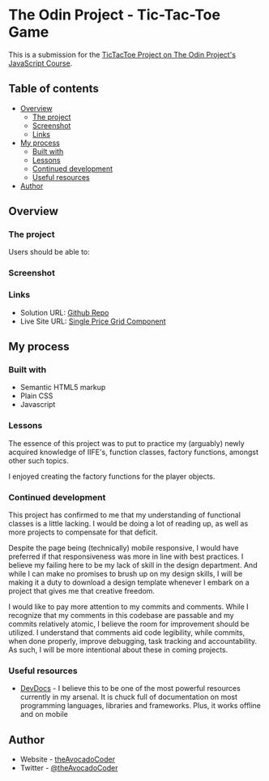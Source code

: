 # The Odin Project - Tic-Tac-Toe Game

This is a submission for the [TicTacToe Project on The Odin Project's JavaScript Course](https://www.theodinproject.com/lessons/node-path-javascript-tic-tac-toe). 

## Table of contents

- [Overview](#overview)
  - [The project](#the-project)
  - [Screenshot](#screenshot)
  - [Links](#links)
- [My process](#my-process)
  - [Built with](#built-with)
  - [Lessons](#lessons)
  - [Continued development](#continued-development)
  - [Useful resources](#useful-resources)
- [Author](#author)

## Overview

### The project

Users should be able to:

 <!--Insert Project requirements here  -->

### Screenshot

<!-- ![](Insert screenshot url here) -->

### Links

- Solution URL: [Github Repo](https://github.com/theAvocadoCoder/odin_tic-tac-toe)
- Live Site URL: [Single Price Grid Component](https://theavocadocoder.github.io/odin_tic-tac-toe)

## My process

### Built with

- Semantic HTML5 markup
- Plain CSS
- Javascript

### Lessons

The essence of this project was to put to practice my (arguably) newly acquired knowledge of IIFE's, function classes, factory functions, amongst other such topics.

I enjoyed creating the factory functions for the player objects.


### Continued development

This project has confirmed to me that my understanding of functional classes is a little lacking. I would be doing a lot of reading up, as well as more projects to compensate for that deficit.

Despite the page being (technically) mobile responsive, I would have preferred if that responsiveness was more in line with best practices. I believe my failing here to be my lack of skill in the design department. And while I can make no promises to brush up on my design skills, I will be making it a duty to download a design template whenever I embark on a project that gives me that creative freedom.

I would like to pay more attention to my commits and comments. While I recognize that my comments in this codebase are passable and my commits relatively atomic, I believe the room for improvement should be utilized. I understand that comments aid code legibility, while commits, when done properly, improve debugging, task tracking and accountability. As such, I will be more intentional about these in coming projects.

### Useful resources

- [DevDocs](https://devdocs.io/) - I believe this to be one of the most powerful resources currently in my arsenal. It is chuck full of documentation on most programming languages, libraries and frameworks. Plus, it works offline and on mobile

## Author

- Website - [theAvocadoCoder](https://theavocadocoder.github.io)
- Twitter - [@theAvocadoCoder](https://www.twitter.com/theAvocadoCoder)
